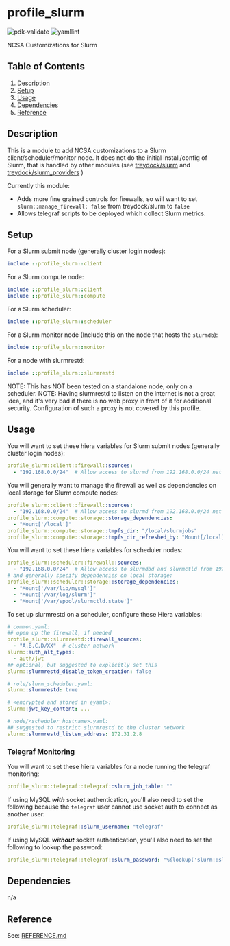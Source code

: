 # profile_slurm

![pdk-validate](https://github.com/ncsa/puppet-profile_slurm/workflows/pdk-validate/badge.svg)
![yamllint](https://github.com/ncsa/puppet-profile_slurm/workflows/yamllint/badge.svg)

NCSA Customizations for Slurm

## Table of Contents

1. [Description](#description)
1. [Setup](#setup)
1. [Usage](#usage)
1. [Dependencies](#dependencies)
1. [Reference](#reference)


## Description

This is a module to add NCSA customizations to a Slurm client/scheduler/monitor node. It does not do the initial install/config of Slurm, that is handled by other modules (see [treydock/slurm](https://forge.puppet.com/modules/treydock/slurm) and [treydock/slurm_providers](https://forge.puppet.com/modules/treydock/slurm_providers) )

Currently this module:
- Adds more fine grained controls for firewalls, so will want to set `slurm::manage_firewall: false` from treydock/slurm to `false`
- Allows telegraf scripts to be deployed which collect Slurm metrics.


## Setup

For a Slurm submit node (generally cluster login nodes):
```ruby
include ::profile_slurm::client
```

For a Slurm compute node:
```ruby
include ::profile_slurm::client
include ::profile_slurm::compute
```

For a Slurm scheduler:
```ruby
include ::profile_slurm::scheduler
```

For a Slurm monitor node (Include this on the node that hosts the `slurmdb`):
```ruby
include ::profile_slurm::monitor
```

For a node with slurmrestd:
```ruby
include ::profile_slurm::slurmrestd
```
NOTE: This has NOT been tested on a standalone node, only on a scheduler.
NOTE: Having slurmrestd to listen on the internet is not a great idea, and it's very bad if there is no web proxy in front of it for additional security. Configuration of such a proxy is not covered by this profile.

## Usage

You will want to set these hiera variables for Slurm submit nodes (generally cluster login nodes):
```yaml
profile_slurm::client::firewall::sources:
  - "192.168.0.0/24"  # Allow access to slurmd from 192.168.0.0/24 net
```

You will generally want to manage the firewall as well as dependencies on local storage for Slurm compute nodes:
```yaml
profile_slurm::client::firewall::sources:
  - "192.168.0.0/24"  # Allow access to slurmd from 192.168.0.0/24 net
profile_slurm::compute::storage::storage_dependencies:
  - "Mount['/local']"
profile_slurm::compute::storage::tmpfs_dir: "/local/slurmjobs"
profile_slurm::compute::storage::tmpfs_dir_refreshed_by: "Mount[/local]"
```

You will want to set these hiera variables for scheduler nodes:
```yaml
profile_slurm::scheduler::firewall::sources:
  - "192.168.0.0/24"  # Allow access to slurmdbd and slurmctld from 192.168.0.0/24 net
# and generally specify dependencies on local storage:
profile_slurm::scheduler::storage::storage_dependencies:
  - "Mount['/var/lib/mysql']"
  - "Mount['/var/log/slurm']"
  - "Mount['/var/spool/slurmctld.state']"
```

To set up slurmrestd on a scheduler, configure these Hiera variables:
```yaml
# common.yaml:
## open up the firewall, if needed
profile_slurm::slurmrestd::firewall_sources:
  - "A.B.C.D/XX"  # cluster network
slurm::auth_alt_types:
  - auth/jwt
## optional, but suggested to explicitly set this
slurm::slurmrestd_disable_token_creation: false

# role/slurm_scheduler.yaml:
slurm::slurmrestd: true

# <encrypted and stored in eyaml>:
slurm::jwt_key_content: ...

# node/<scheduler_hostname>.yaml:
## suggested to restrict slurmrestd to the cluster network
slurm::slurmrestd_listen_address: 172.31.2.8
```

### Telegraf Monitoring

You will want to set these hiera variables for a node running the telegraf monitoring:
```yaml
profile_slurm::telegraf::telegraf::slurm_job_table: ""
```

If using MySQL ***with*** socket authentication, you'll also need to set the following because the `telegraf` user cannot use socket auth to connect as another user:
```yaml
profile_slurm::telegraf::slurm_username: "telegraf"
```

If using MySQL ***without*** socket authentication, you'll also need to set the following to lookup the password:
```yaml
profile_slurm::telegraf::telegraf::slurm_password: "%{lookup('slurm::slurmdbd_storage_pass')}"  # This is a VAULT lookup, use the keyname you have chosen for storing the slurmdb user account password
```


## Dependencies

n/a

## Reference

See: [REFERENCE.md](REFERENCE.md)


